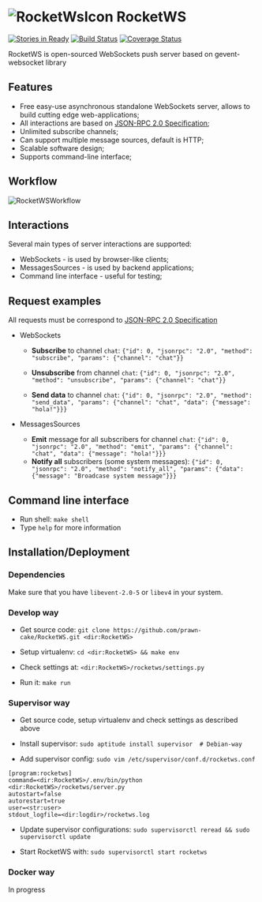 ![RocketWsIcon](https://www.dropbox.com/s/rkhtagviyjf1bvp/rocket_icon.png?dl=1) RocketWS
====================================================================================================
[![Stories in Ready](https://badge.waffle.io/prawn-cake/RocketWS.png?label=ready&title=Ready)](https://waffle.io/prawn-cake/RocketWS)
[![Build Status](https://travis-ci.org/prawn-cake/RocketWS.svg)](https://travis-ci.org/prawn-cake/RocketWS)
[![Coverage Status](https://img.shields.io/coveralls/prawn-cake/RocketWS.svg)](https://coveralls.io/r/prawn-cake/RocketWS)

RocketWS is open-sourced WebSockets push server based on gevent-websocket library


Features
---------

* Free easy-use asynchronous standalone WebSockets server, allows to build cutting edge web-applications;
* All interactions are based on [JSON-RPC 2.0 Specification](http://www.jsonrpc.org/specification); 
* Unlimited subscribe channels;
* Can support multiple message sources, default is HTTP;
* Scalable software design;
* Supports command-line interface;


Workflow
---------
![RocketWSWorkflow](https://www.dropbox.com/s/nz4krowb760tpho/rocketws_workflow.png?dl=1)


Interactions
------------
Several main types of server interactions are supported:

* WebSockets - is used by browser-like clients;
* MessagesSources - is used by backend applications;
* Command line interface - useful for testing;

Request examples
----------------
All requests must be correspond to [JSON-RPC 2.0 Specification](http://www.jsonrpc.org/specification)

* WebSockets
  * **Subscribe** to channel `chat`:
  ```{"id": 0, "jsonrpc": "2.0", "method": "subscribe", "params": {"channel": "chat"}}```
  
  * **Unsubscribe** from channel `chat`:
  ```{"id": 0, "jsonrpc": "2.0", "method": "unsubscribe", "params": {"channel": "chat"}}```
  
  * **Send data** to channel `chat`:
  ```{"id": 0, "jsonrpc": "2.0", "method": "send_data", "params": {"channel": "chat", "data": {"message": "hola!"}}}```
    

* MessagesSources
  * **Emit** message for all subscribers for channel `chat`: ```{"id": 0, "jsonrpc": "2.0", "method": "emit", "params": {"channel": "chat", "data": {"message": "hola!"}}}```
  * **Notify all** subscribers (some system messages): ```{"id": 0, "jsonrpc": "2.0", "method": "notify_all", "params": {"data": {"message": "Broadcase system message"}}}```


Command line interface
-----------------------

* Run shell: ```make shell```
* Type ```help``` for more information


Installation/Deployment
------------------------
### Dependencies
Make sure that you have ```libevent-2.0-5``` or ```libev4``` in your system.

### Develop way

* Get source code: ```git clone https://github.com/prawn-cake/RocketWS.git <dir:RocketWS>```

* Setup virtualenv: ```cd <dir:RocketWS> && make env```

* Check settings at: ```<dir:RocketWS>/rocketws/settings.py```

* Run it: ```make run```

### Supervisor way

* Get source code, setup virtualenv and check settings as described above

* Install supervisor: ```sudo aptitude install supervisor  # Debian-way```

* Add supervisor config: ```sudo vim /etc/supervisor/conf.d/rocketws.conf```

```
[program:rocketws]
command=<dir:RocketWS>/.env/bin/python <dir:RocketWS>/rocketws/server.py
autostart=false
autorestart=true
user=<str:user>
stdout_logfile=<dir:logdir>/rocketws.log
```

* Update supervisor configurations: ```sudo supervisorctl reread && sudo supervisorctl update```

* Start RocketWS with: ```sudo supervisorctl start rocketws```


### Docker way
In progress